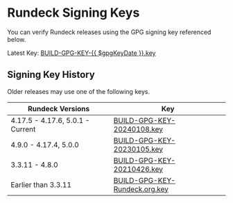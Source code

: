 # Rundeck Signing Keys

You can verify Rundeck releases using the GPG signing key referenced below.

Latest Key: <a href="https://docs.rundeck.com/keys/BUILD-GPG-KEY-{{ $gpgKeyDate }}.key">BUILD-GPG-KEY-{{ $gpgKeyDate }}.key</a>

## Signing Key History

Older releases may use one of the following keys.

| Rundeck Versions | Key               |
|------------------|-------------------|
| 4.17.5 - 4.17.6, 5.0.1 - Current | [BUILD-GPG-KEY-20240108.key](https://docs.rundeck.com/keys/BUILD-GPG-KEY-20240108.key)
| 4.9.0 - 4.17.4, 5.0.0   | [BUILD-GPG-KEY-20230105.key](https://docs.rundeck.com/keys/BUILD-GPG-KEY-20230105.key)
| 3.3.11 - 4.8.0   | [BUILD-GPG-KEY-20210426.key](https://docs.rundeck.com/keys/BUILD-GPG-KEY-20210426.key)
| Earlier than 3.3.11 | [BUILD-GPG-KEY-Rundeck.org.key](https://docs.rundeck.com/keys/BUILD-GPG-KEY-Rundeck.org.key)
